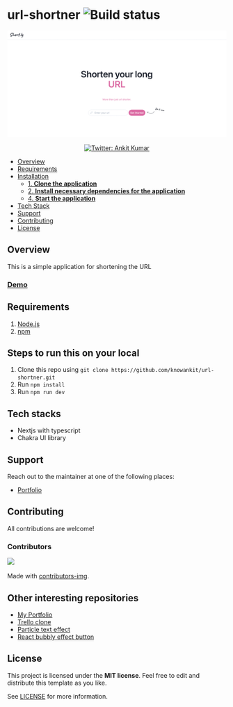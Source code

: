 # url-shortner ![Build status](https://github.com/knowankit/trello-clone/actions/workflows/main.yml/badge.svg)

![alt text](https://github.com/knowankit/url-shortener/blob/develop/demo.png)

<p align="center">
  <a href="https://twitter.com/knowankit">
    <img alt="Twitter: Ankit Kumar" src="https://img.shields.io/twitter/follow/knowankit.svg?style=social" target="_blank" />
  </a>
</p>

- [Overview](#overview)
- [Requirements](#requirements)
- [Installation](#steps-to-run-this-on-your-local)
  - [1. **Clone the application**](#1-clone-the-application)
  - [2. **Install necessary dependencies for the application**](#2-install-necessary-dependencies-for-the-application)
  - [4. **Start the application**](#4-start-the-application)
- [Tech Stack](#tech-stacks)
- [Support](#support)
- [Contributing](#contributing)
- [License](#license)

## Overview

This is a simple application for shortening the URL

### [Demo](https://url-shortner-ka.vercel.app/) 

## Requirements

1. [Node.js](https://nodejs.org/)
2. [npm](https://www.npmjs.com/)

## Steps to run this on your local

1. Clone this repo using `git clone https://github.com/knowankit/url-shortner.git`
2. Run `npm install`
3. Run `npm run dev`

## Tech stacks

- Nextjs with typescript
- Chakra UI library

## Support

Reach out to the maintainer at one of the following places:

- [Portfolio](https://knowankit.com)

## Contributing

All contributions are welcome!

### Contributors

<a href="https://github.com/knowankit/url-shortener/graphs/contributors">
  <img src="https://contrib.rocks/image?repo=knowankit/url-shortener" />
</a>

Made with [contributors-img](https://contrib.rocks).
## Other interesting repositories

- [My Portfolio](https://github.com/knowankit/knowankit.com)
- [Trello clone](https://github.com/knowankit/trello-clone)
- [Particle text effect](https://github.com/knowankit/particle-text-effect)
- [React bubbly effect button](https://github.com/knowankit/react-bubbly-effect-button)

## License

This project is licensed under the **MIT license**. Feel free to edit and distribute this template as you like.

See [LICENSE](LICENSE) for more information.

